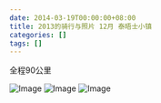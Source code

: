 ```yaml
---
date: 2014-03-19T00:00:00+08:00
title: 2013的骑行与照片 12月 泰晤士小镇
categories: []
tags: []
---
```

全程90公里

![Image](/_image/2014-03-18/12-58-26.jpg)
![Image](/_image/2014-03-18/12-58-27.jpg)
![Image](/_image/2014-03-18/12-58-27.jpg)
